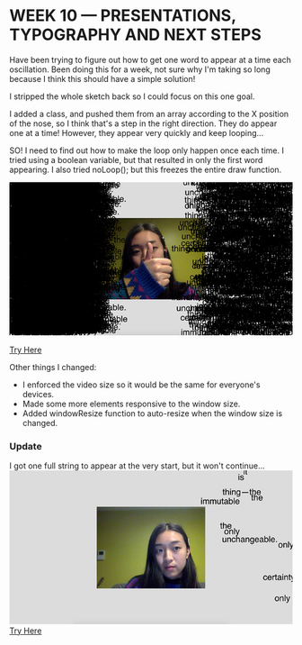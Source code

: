 # WEEK 10 — PRESENTATIONS, TYPOGRAPHY AND NEXT STEPS

Have been trying to figure out how to get one word to appear at a time each oscillation. Been doing this for a week, not sure why I'm taking so long because I think this should have a simple solution!

I stripped the whole sketch back so I could focus on this one goal.

I added a class, and pushed them from an array according to the X position of the nose, so I think that's a step in the right direction. They do appear one at a time! However, they appear very quickly and keep looping...

SO! I need to find out how to make the loop only happen once each time. I tried using a boolean variable, but that resulted in only the first word appearing. I also tried noLoop(); but this freezes the entire draw function.

<img src="Ahh.jpg">

[Try Here](https://jackieliiu.github.io/CODEWORDS/Week10/OscillatingWords_Class/)

Other things I changed:

- I enforced the video size so it would be the same for everyone's devices.
- Made some more elements responsive to the window size.
- Added windowResize function to auto-resize when the window size is changed.


### Update

I got one full string to appear at the very start, but it won't continue...
<img src="right.jpg">
[Try Here](https://jackieliiu.github.io/CODEWORDS/Week10/OneAtATime/)

